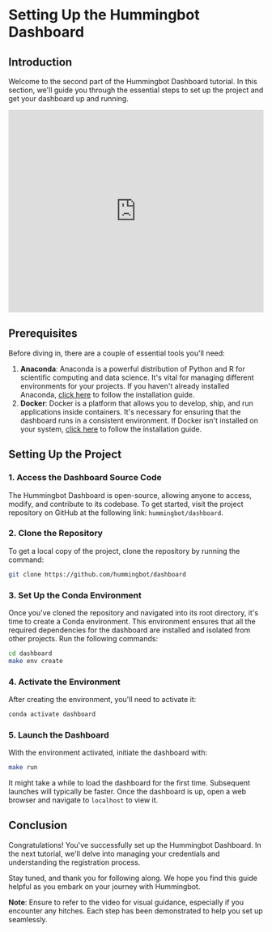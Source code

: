 # Setting Up the Hummingbot Dashboard

## Introduction

Welcome to the second part of the Hummingbot Dashboard tutorial. In this section, we'll guide you through the essential steps to set up the project and get your dashboard up and running.

<iframe style="width:100%; min-height:400px;" src="https://www.youtube.com/embed/VmlD_WQVe4M?si=esn1bc-d2Up-wase" frameborder="0" allow="accelerometer; autoplay; encrypted-media; gyroscope; picture-in-picture" allowfullscreen></iframe>

## Prerequisites

Before diving in, there are a couple of essential tools you'll need:

1. **Anaconda**: Anaconda is a powerful distribution of Python and R for scientific computing and data science. It's vital for managing different environments for your projects. If you haven't already installed Anaconda, [click here](#anaconda-link-placeholder) to follow the installation guide.
2. **Docker**: Docker is a platform that allows you to develop, ship, and run applications inside containers. It's necessary for ensuring that the dashboard runs in a consistent environment. If Docker isn't installed on your system, [click here](#docker-link-placeholder) to follow the installation guide.

## Setting Up the Project

### 1. Access the Dashboard Source Code

The Hummingbot Dashboard is open-source, allowing anyone to access, modify, and contribute to its codebase. To get started, visit the project repository on GitHub at the following link: `hummingbot/dashboard`.

### 2. Clone the Repository

To get a local copy of the project, clone the repository by running the command:

```bash
git clone https://github.com/hummingbot/dashboard
```

### 3. Set Up the Conda Environment

Once you've cloned the repository and navigated into its root directory, it's time to create a Conda environment. This environment ensures that all the required dependencies for the dashboard are installed and isolated from other projects. Run the following commands:

```bash
cd dashboard
make env create
```

### 4. Activate the Environment

After creating the environment, you'll need to activate it:

```bash
conda activate dashboard
```

### 5. Launch the Dashboard

With the environment activated, initiate the dashboard with:

```bash
make run
```

It might take a while to load the dashboard for the first time. Subsequent launches will typically be faster. Once the dashboard is up, open a web browser and navigate to `localhost` to view it.


## Conclusion

Congratulations! You've successfully set up the Hummingbot Dashboard. In the next tutorial, we'll delve into managing your credentials and understanding the registration process. 

Stay tuned, and thank you for following along. We hope you find this guide helpful as you embark on your journey with Hummingbot.


**Note**: Ensure to refer to the video for visual guidance, especially if you encounter any hitches. Each step has been demonstrated to help you set up seamlessly.
